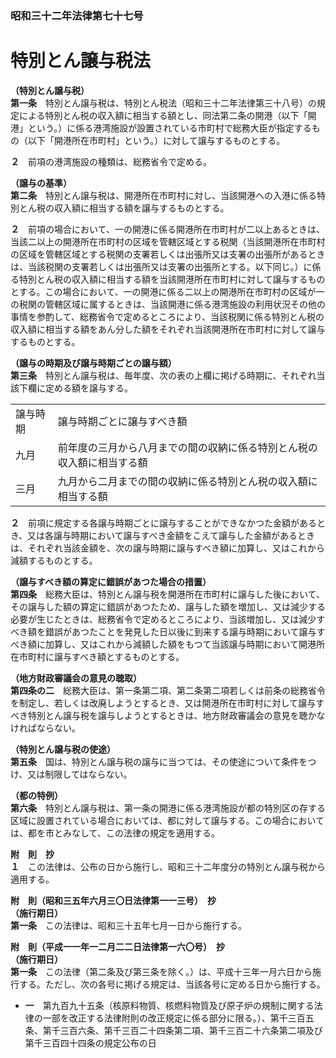 ### 昭和三十二年法律第七十七号  
# 特別とん譲与税法  
  
**（特別とん譲与税）**  
**第一条**　特別とん譲与税は、特別とん税法（昭和三十二年法律第三十八号）の規定による特別とん税の収入額に相当する額とし、同法第二条の開港（以下「開港」という。）に係る港湾施設が設置されている市町村で総務大臣が指定するもの（以下「開港所在市町村」という。）に対して譲与するものとする。  
  
**２**　前項の港湾施設の種類は、総務省令で定める。  
  
**（譲与の基準）**  
**第二条**　特別とん譲与税は、開港所在市町村に対し、当該開港への入港に係る特別とん税の収入額に相当する額を譲与するものとする。  
  
**２**　前項の場合において、一の開港に係る開港所在市町村が二以上あるときは、当該二以上の開港所在市町村の区域を管轄区域とする税関（当該開港所在市町村の区域を管轄区域とする税関の支署若しくは出張所又は支署の出張所があるときは、当該税関の支署若しくは出張所又は支署の出張所とする。以下同じ。）に係る特別とん税の収入額に相当する額を当該開港所在市町村に対して譲与するものとする。この場合において、一の開港に係る二以上の開港所在市町村の区域が一の税関の管轄区域に属するときは、当該開港に係る港湾施設の利用状況その他の事情を参酌して、総務省令で定めるところにより、当該税関に係る特別とん税の収入額に相当する額をあん分した額をそれぞれ当該開港所在市町村に対して譲与するものとする。  
  
**（譲与の時期及び譲与時期ごとの譲与額）**  
**第三条**　特別とん譲与税は、毎年度、次の表の上欄に掲げる時期に、それぞれ当該下欄に定める額を譲与する。  

|||  
| --- | --- |  
|譲与時期|譲与時期ごとに譲与すべき額|  
|九月|前年度の三月から八月までの間の収納に係る特別とん税の収入額に相当する額|  
|三月|九月から二月までの間の収納に係る特別とん税の収入額に相当する額|  
  
  
**２**　前項に規定する各譲与時期ごとに譲与することができなかつた金額があるとき、又は各譲与時期において譲与すべき金額をこえて譲与した金額があるときは、それぞれ当該金額を、次の譲与時期に譲与すべき額に加算し、又はこれから減額するものとする。  
  
**（譲与すべき額の算定に錯誤があつた場合の措置）**  
**第四条**　総務大臣は、特別とん譲与税を開港所在市町村に譲与した後において、その譲与した額の算定に錯誤があつたため、譲与した額を増加し、又は減少する必要が生じたときは、総務省令で定めるところにより、当該増加し、又は減少すべき額を錯誤があつたことを発見した日以後に到来する譲与時期において譲与すべき額に加算し、又はこれから減額した額をもつて当該譲与時期において開港所在市町村に譲与すべき額とするものとする。  
  
**（地方財政審議会の意見の聴取）**  
**第四条の二**　総務大臣は、第一条第二項、第二条第二項若しくは前条の総務省令を制定し、若しくは改廃しようとするとき、又は開港所在市町村に対して譲与すべき特別とん譲与税を譲与しようとするときは、地方財政審議会の意見を聴かなければならない。  
  
**（特別とん譲与税の使途）**  
**第五条**　国は、特別とん譲与税の譲与に当つては、その使途について条件をつけ、又は制限してはならない。  
  
**（都の特例）**  
**第六条**　特別とん譲与税は、第一条の開港に係る港湾施設が都の特別区の存する区域に設置されている場合においては、都に対して譲与する。この場合においては、都を市とみなして、この法律の規定を適用する。  
  
**附　則　抄**  
**１**　この法律は、公布の日から施行し、昭和三十二年度分の特別とん譲与税から適用する。  
  
**附　則（昭和三五年六月三〇日法律第一一三号）　抄**  
**（施行期日）**  
**第一条**　この法律は、昭和三十五年七月一日から施行する。  
  
**附　則（平成一一年一二月二二日法律第一六〇号）　抄**  
**（施行期日）**  
**第一条**　この法律（第二条及び第三条を除く。）は、平成十三年一月六日から施行する。ただし、次の各号に掲げる規定は、当該各号に定める日から施行する。  
* **一**　第九百九十五条（核原料物質、核燃料物質及び原子炉の規制に関する法律の一部を改正する法律附則の改正規定に係る部分に限る。）、第千三百五条、第千三百六条、第千三百二十四条第二項、第千三百二十六条第二項及び第千三百四十四条の規定公布の日  
  
